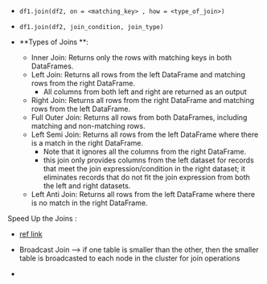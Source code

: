 - `df1.join(df2, on = <matching_key> , how = <type_of_join>)`
- `df1.join(df2, join_condition, join_type)`

- **Types of Joins **:
  - Inner Join: Returns only the rows with matching keys in both DataFrames.
  - Left Join: Returns all rows from the left DataFrame and matching rows from the right DataFrame.
    - All columns from both left and right are returned as an output
  - Right Join: Returns all rows from the right DataFrame and matching rows from the left DataFrame.
  - Full Outer Join: Returns all rows from both DataFrames, including matching and non-matching rows.
  - Left Semi Join: Returns all rows from the left DataFrame where there is a match in the right DataFrame.
    - Note that it ignores all the columns from the right DataFrame.
    - this join only provides columns from the left dataset for records that meet the join expression/condition in the right dataset; it eliminates records that do not fit the join expression from both the left and right datasets.
  - Left Anti Join: Returns all rows from the left DataFrame where there is no match in the right DataFrame.

Speed Up the Joins :
- [ref link](https://freedium.cfd/https://towardsdatascience.com/the-art-of-joining-in-spark-dcbd33d693c)


- Broadcast Join --> if one table is smaller than the other, then the smaller table is broadcasted to each node in the cluster for join operations
- 
